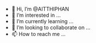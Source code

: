 - 👋 Hi, I’m @AITTHIPHAN
- 👀 I’m interested in ...
- 🌱 I’m currently learning ...
- 💞️ I’m looking to collaborate on ...
- 📫 How to reach me ...

<!---
AITTHIPHAN/AITTHIPHAN is a ✨ special ✨ repository because its `README.md` (this file) appears on your GitHub profile.
You can click the Preview link to take a look at your changes.
--->
